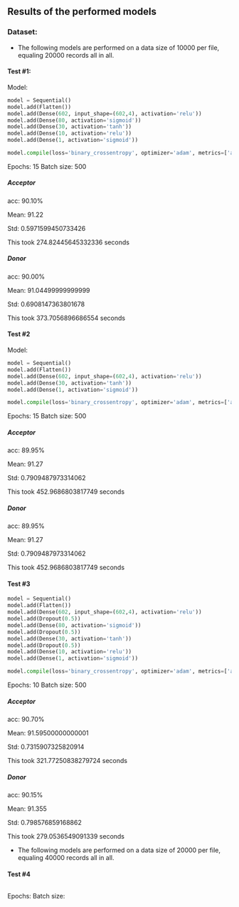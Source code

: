 ## Results of the performed models

### Dataset:

- The following models are performed on a data size of 10000 per file, equaling 20000 records all in all.
#### Test #1:
Model:
```python
model = Sequential()
model.add(Flatten())
model.add(Dense(602, input_shape=(602,4), activation='relu'))
model.add(Dense(80, activation='sigmoid'))
model.add(Dense(30, activation='tanh'))
model.add(Dense(10, activation='relu'))
model.add(Dense(1, activation='sigmoid'))

model.compile(loss='binary_crossentropy', optimizer='adam', metrics=['accuracy'])
```
Epochs: 15
Batch size: 500

##### Acceptor
acc: 90.10%

Mean: 91.22

Std: 0.5971599450733426

This took 274.82445645332336 seconds

##### Donor
acc: 90.00%

Mean: 91.04499999999999

Std: 0.6908147363801678

This took 373.7056896686554 seconds

#### Test #2
Model:
```python
model = Sequential()
model.add(Flatten())
model.add(Dense(602, input_shape=(602,4), activation='relu'))
model.add(Dense(30, activation='tanh'))
model.add(Dense(1, activation='sigmoid'))

model.compile(loss='binary_crossentropy', optimizer='adam', metrics=['accuracy'])
```
Epochs: 15
Batch size: 500
##### Acceptor
acc: 89.95%

Mean: 91.27

Std: 0.7909487973314062

This took 452.9686803817749 seconds

##### Donor
acc: 89.95%

Mean: 91.27

Std: 0.7909487973314062

This took 452.9686803817749 seconds

#### Test #3
```python
model = Sequential()
model.add(Flatten())
model.add(Dense(602, input_shape=(602,4), activation='relu'))
model.add(Dropout(0.5))
model.add(Dense(80, activation='sigmoid'))
model.add(Dropout(0.5))
model.add(Dense(30, activation='tanh'))
model.add(Dropout(0.5))
model.add(Dense(10, activation='relu'))
model.add(Dense(1, activation='sigmoid'))

model.compile(loss='binary_crossentropy', optimizer='adam', metrics=['accuracy'])
```

Epochs: 10
Batch size: 500

##### Acceptor
acc: 90.70%

Mean: 91.59500000000001

Std: 0.7315907325820914

This took 321.77250838279724 seconds

##### Donor
acc: 90.15%

Mean: 91.355

Std: 0.798576859168862

This took 279.0536549091339 seconds


- The following models are performed on a data size of 20000 per file, equaling 40000 records all in all.

#### Test #4

```python

```

Epochs:
Batch size:
